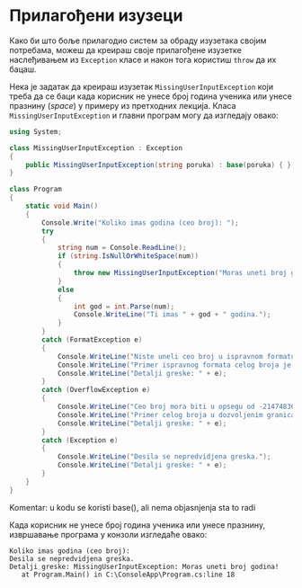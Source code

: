 # Прилагођени изузеци

Како би што боље прилагодио систем за обраду изузетака својим потребама, можеш
да креираш своје прилагођене изузетке наслеђивањем из `Exception` класе и
након тога користиш `throw` да их бацаш.

Нека је задатак да креираш изузетак `MissingUserInputException` који треба да
се баци када корисник не унесе број година ученика или унесе празнину
(*space*) у примеру из претходних лекција. Класа `MissingUserInputException` и
главни програм могу да изгледају овако:

```cs
using System;

class MissingUserInputException : Exception
{
    public MissingUserInputException(string poruka) : base(poruka) { }
}

class Program
{
    static void Main()
    {
        Console.Write("Koliko imas godina (ceo broj): ");
        try
        {
            string num = Console.ReadLine();
            if (string.IsNullOrWhiteSpace(num))
            {
                throw new MissingUserInputException("Moras uneti broj godina!");
            }
            else
            {
                int god = int.Parse(num);
                Console.WriteLine("Ti imas " + god + " godina.");
            }
        }
        catch (FormatException e)
        {
            Console.WriteLine("Niste uneli ceo broj u ispravnom formatu!");
            Console.WriteLine("Primer ispravnog formata celog broja je: 17");
            Console.WriteLine("Detalji greske: " + e);
        }
        catch (OverflowException e)
        {
            Console.WriteLine("Ceo broj mora biti u opsegu od -2147483648 do 2147483647.");
            Console.WriteLine("Primer celog broja u dozvoljenim granicama je: 17");
            Console.WriteLine("Detalji greske: " + e);
        }
        catch (Exception e)
        {
            Console.WriteLine("Desila se nepredvidjena greska.");
            Console.WriteLine("Detalji greske: " + e);
        }
    }
}
```
Komentar: u kodu se koristi base(), ali nema objasnjenja sta to radi

Када корисник не унесе број година ученика или унесе празнину, извршавање
програма у конзоли изгледаће овако:

```text
Koliko imas godina (ceo broj):
Desila se nepredvidjena greska.
Detalji greske: MissingUserInputException: Moras uneti broj godina!
   at Program.Main() in C:\ConsoleApp\Program.cs:line 18
```
